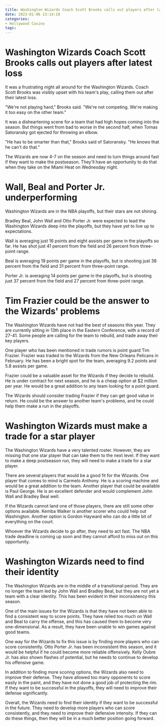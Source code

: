 ```yaml
---
title: Washington Wizards Coach Scott Brooks calls out players after latest loss
date: 2023-01-06 13:14:19
categories:
- Hollywood Casino
tags:
---
```



#  Washington Wizards Coach Scott Brooks calls out players after latest loss

It was a frustrating night all around for the Washington Wizards. Coach Scott Brooks was visibly upset with his team's play, calling them out after their latest loss.

"We're not playing hard," Brooks said. "We're not competing. We're making it too easy on the other team."

It was a disheartening scene for a team that had high hopes coming into the season. But things went from bad to worse in the second half, when Tomas Satoransky got ejected for throwing an elbow.

"He has to be smarter than that," Brooks said of Satoransky. "He knows that he can't do that."

The Wizards are now 4-7 on the season and need to turn things around fast if they want to make the postseason. They'll have an opportunity to do that when they take on the Miami Heat on Wednesday night.

#  Wall, Beal and Porter Jr. underperforming

Washington Wizards are in the NBA playoffs, but their stars are not shining.

Bradley Beal, John Wall and Otto Porter Jr. were expected to lead the Washington Wizards deep into the playoffs, but they have yet to live up to expectations.

Wall is averaging just 16 points and eight assists per game in the playoffs so far. He has shot just 41 percent from the field and 26 percent from three-point range.

Beal is averaging 19 points per game in the playoffs, but is shooting just 38 percent from the field and 31 percent from three-point range.

Porter Jr. is averaging 14 points per game in the playoffs, but is shooting just 37 percent from the field and 27 percent from three-point range.

#  Tim Frazier could be the answer to the Wizards' problems

The Washington Wizards have not had the best of seasons this year. They are currently sitting in 13th place in the Eastern Conference, with a record of 27-41. Some people are calling for the team to rebuild, and trade away their key players.

One player who has been mentioned in trade rumors is point guard Tim Frazier. Frazier was traded to the Wizards from the New Orleans Pelicans in February. He has been a bright spot for the team, averaging 9.2 points and 5.8 assists per game.

Frazier could be a valuable asset for the Wizards if they decide to rebuild. He is under contract for next season, and he is a cheap option at $2 million per year. He would be a great addition to any team looking for a point guard.

The Wizards should consider trading Frazier if they can get good value in return. He could be the answer to another team's problems, and he could help them make a run in the playoffs.

#  Washington Wizards must make a trade for a star player

The Washington Wizards have a very talented roster. However, they are missing that one star player that can take them to the next level. If they want to make a deep postseason run, they will need to make a trade for a star player.

There are several players that would be a good fit for the Wizards. One player that comes to mind is Carmelo Anthony. He is a scoring machine and would be a great addition to the team. Another player that could be available is Paul George. He is an excellent defender and would complement John Wall and Bradley Beal well.

If the Wizards cannot land one of those players, there are still some other options available. Kemba Walker is another scorer who could help out Washington. Another option is Gordon Hayward who can do a little bit of everything on the court.

Whoever the Wizards decide to go after, they need to act fast. The NBA trade deadline is coming up soon and they cannot afford to miss out on this opportunity.

#  Washington Wizards need to find their identity

The Washington Wizards are in the middle of a transitional period. They are no longer the team led by John Wall and Bradley Beal, but they are not yet a team with a clear identity. This has been evident in their inconsistency this season.

One of the main issues for the Wizards is that they have not been able to find a consistent way to score points. They have relied too much on Wall and Beal to carry the offense, and this has caused them to become very one-dimensional. As a result, they have been unable to win games against good teams.

One way for the Wizards to fix this issue is by finding more players who can score consistently. Otto Porter Jr. has been inconsistent this season, and it would be helpful if he could become more reliable offensively. Kelly Oubre Jr. has also shown flashes of potential, but he needs to continue to develop his offensive game.

In addition to finding more scoring options, the Wizards also need to improve their defense. They have allowed too many opponents to score easily in the paint, and they have not done a good job of protecting the rim. If they want to be successful in the playoffs, they will need to improve their defense significantly.

Overall, the Wizards need to find their identity if they want to be successful in the future. They need to develop more players who can score consistently, and they need to improve their defensive intensity. If they can do these things, then they will be in a much better position going forward.